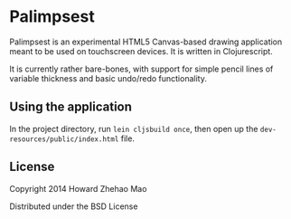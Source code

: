 # Palimpsest

Palimpsest is an experimental HTML5 Canvas-based drawing application
meant to be used on touchscreen devices. It is written in Clojurescript.

It is currently rather bare-bones, with support for simple pencil lines
of variable thickness and basic undo/redo functionality.

## Using the application

In the project directory, run `lein cljsbuild once`, then open up the
`dev-resources/public/index.html` file.

## License

Copyright 2014 Howard Zhehao Mao

Distributed under the BSD License
